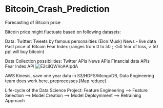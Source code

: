 # Bitcoin_Crash_Prediction
Forecasting of Bitcoin price

Bitcoin price might fluctuate based on following datasets:

Data: Twitter:
      Tweets by famous personalities (Elon Musk)
      News - live data
      Past price of Bitcoin
      Fear Index (ranges from 0 to 50 ; <50 fear of loss, > 50 ppl will buy bitcoin)
      
Data Collection possibilities:
      Twitter APIs
      News APIs
      FInancial data APIs
      Fear Index API
      ![E2cilQWVoAAIpdA](https://user-images.githubusercontent.com/13976710/120227938-c35cf000-c267-11eb-9656-73a1eb765989.jpg)
      

     
      
AWS Kinesis, save one year data in S3/HDFS/MongoDB, Data Engineering team does work here, preprocesses [Map reduce]

Life-cycle of the Data Science Project:
      Feature Engineering --> Feature Selection --> Model Creation --> Model Deploymment --> Retraining Approach
      
      


